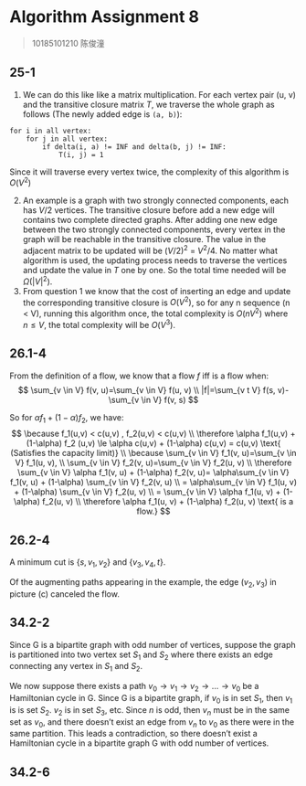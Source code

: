 # Algorithm Assignment 8

> 10185101210 陈俊潼

## 25-1

1. We can do this like like a matrix multiplication. For each vertex pair (u, v) and the transitive closure matrix $T$, we traverse the whole graph as follows (The newly added edge is `(a, b)`):

```pseudocode
for i in all vertex:
	for j in all vertex:
		if delta(i, a) != INF and delta(b, j) != INF:
			T(i, j) = 1
```

Since it will traverse every vertex twice, the complexity of this algorithm is $O(V^2)$

2. An example is a graph with two strongly connected components, each has $V/2$ vertices. The transitive closure before add a new edge will contains two complete directed graphs.
   After adding one new edge between the two strongly connected components, every vertex in the graph will be reachable in the transitive closure. The value in the adjacent matrix to be updated will be $(V/2)^2$ = $V^2 /4$. No matter what algorithm is used, the updating process needs to traverse the vertices and update the value in $T$ one by one. So the total time needed will be $\Omega(|V|^2)$.
3. From question 1 we know that the cost of inserting an edge and update the corresponding transitive closure is $O(V^2)$, so for any n sequence (n < V), running this algorithm once, the total complexity is $O(nV^2)$ where $n \le V$, the total complexity will be $O(V^3)$.

## 26.1-4

 From the definition of a flow, we know that a flow $f$ iff is a flow when:
$$
\sum_{v \in V} f(v, u)=\sum_{v \in V} f(u, v) \\
|f|=\sum_{v t V} f(s, v)-\sum_{v \in V} f(v, s)
$$

So for $\alpha f_1 + (1-\alpha)f_2$, we have:
$$
\because f_1(u,v) < c(u,v) , f_2(u,v) < c(u,v) \\
\therefore \alpha f_1(u,v) + (1-\alpha) f_2 (u,v) \le \alpha c(u,v) + (1-\alpha) c(u,v) = c(u,v) \text{  (Satisfies the capacity limit)} \\
\because \sum_{v \in V} f_1(v, u)=\sum_{v \in V} f_1(u, v), \\
\sum_{v \in V} f_2(v, u)=\sum_{v \in V} f_2(u, v) \\
\therefore \sum_{v \in V} \alpha f_1(v, u) + (1-\alpha) f_2(v, u)= \alpha\sum_{v \in V} f_1(v, u) + (1-\alpha) \sum_{v \in V} f_2(v, u)  \\
 = \alpha\sum_{v \in V} f_1(u, v) + (1-\alpha) \sum_{v \in V} f_2(u, v)  \\
 = \sum_{v \in V} \alpha f_1(u, v) + (1-\alpha) f_2(u, v)  \\
 \therefore \alpha f_1(u, v) + (1-\alpha) f_2(u, v)  \text{ is a flow.}
$$

## 26.2-4

A minimum cut is $\{s, v_1, v_2\}$ and $\{v_3, v_4, t\}$.

Of the augmenting paths appearing in the example, the edge $(v_2, v_3)$ in picture (c) canceled the flow.

## 34.2-2

Since G is a bipartite graph with odd number of vertices, suppose the graph is partitioned into two vertex set $S_1$ and $S_2$ where there exists an edge connecting any vertex in $S_1$ and $S_2$. 

We now suppose there exists a path $v_0 \to v_1 \to v_2 \to \dots  \to v_0$ be a Hamiltonian cycle in G. Since G is a bipartite graph, if $v_0$ is in set $S_1$, then $v_1$ is is set $S_2$. $v_2$ is in set $S_3$, etc. Since $n$ is odd, then $v_n$ must be in the same set as $v_0$, and there doesn’t exist an edge from $v_n$ to $v_0$ as there were in the same partition. This leads a contradiction, so there doesn’t exist a Hamiltonian cycle in a bipartite graph G with odd number of vertices.

## 34.2-6













